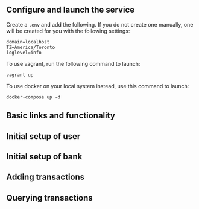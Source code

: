 
## Configure and launch the service

Create a `.env` and add the following. If you do not create one manually, one will be created for you with the following settings:
```
domain=localhost
TZ=America/Toronto
loglevel=info
```

To use vagrant, run the following command to launch:
```
vagrant up
```

To use docker on your local system instead, use this command to launch:
```
docker-compose up -d
```

## Basic links and functionality


## Initial setup of user


## Initial setup of bank


## Adding transactions


## Querying transactions